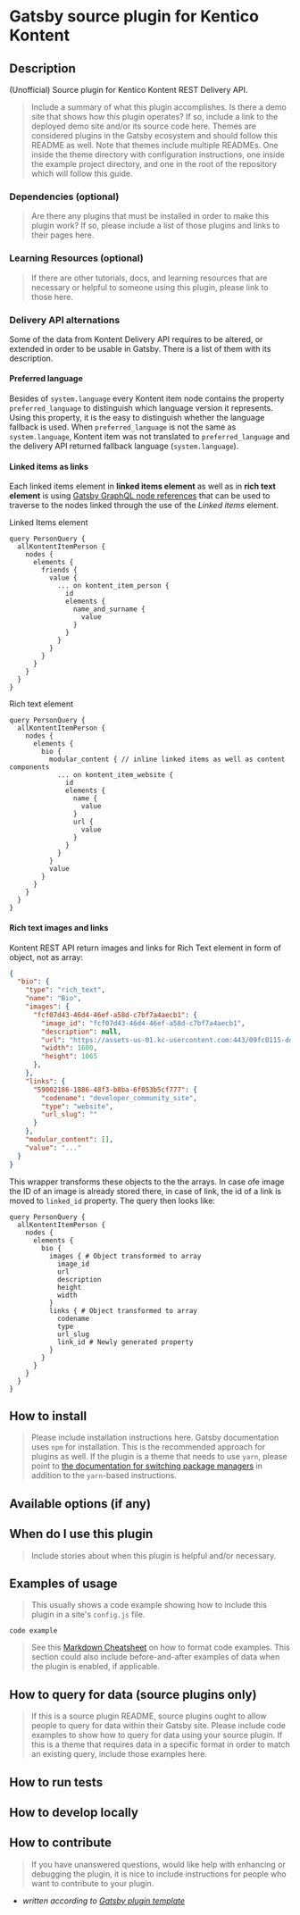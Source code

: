 #  Gatsby source plugin for Kentico Kontent

## Description

(Unofficial) Source plugin for Kentico Kontent REST Delivery API.

> Include a summary of what this plugin accomplishes. Is there a demo site that shows how this plugin operates? If so, include a link to the deployed demo site and/or its source code here.
> Themes are considered plugins in the Gatsby ecosystem and should follow this README as well. Note that themes include multiple READMEs. One inside the theme directory with configuration instructions, one inside the example project directory, and one in the root of the repository which will follow this guide.

### Dependencies (optional)

> Are there any plugins that must be installed in order to make this plugin work? If so, please include a list of those plugins and links to their pages here.

### Learning Resources (optional)

> If there are other tutorials, docs, and learning resources that are necessary or helpful to someone using this plugin, please link to those here.

### Delivery API alternations

Some of the data from Kontent Delivery API requires to be altered, or extended in order to be usable in Gatsby. There is a list of them with its description.

#### Preferred language

Besides of `system.language` every Kontent item node contains the property `preferred_language` to distinguish which language version it represents. Using this property, it is the easy to distinguish whether the language fallback is used. When `preferred_language` is not the same as `system.language`, Kontent item was not translated to `preferred_language` and the delivery API returned fallback language (`system.language`).

#### Linked items as links

Each linked items element in **linked items element** as well as in **rich text element** is using [Gatsby GraphQL node references](https://www.gatsbyjs.org/docs/create-source-plugin/#creating-the-relationship) that can be used to traverse to the nodes linked through the use of the *Linked items* element.

Linked Items element

  ```gql
  query PersonQuery {
    allKontentItemPerson {
      nodes {
        elements {
          friends {
            value {
              ... on kontent_item_person {
                id
                elements {
                  name_and_surname {
                    value
                  }
                }
              }
            }
          }
        }
      }
    }
  }
  ```

Rich text element

  ```gql
  query PersonQuery {
    allKontentItemPerson {
      nodes {
        elements {
          bio {
            modular_content { // inline linked items as well as content components
              ... on kontent_item_website {
                id
                elements {
                  name {
                    value
                  }
                  url {
                    value
                  }
                }
              }
            }
            value
          }
        }
      }
    }
  }
  ```

#### Rich text images and links

Kontent REST API return images and links for Rich Text element in form of object, not as array:

```json
{
  "bio": {
    "type": "rich_text",
    "name": "Bio",
    "images": {
      "fcf07d43-46d4-46ef-a58d-c7bf7a4aecb1": {
        "image_id": "fcf07d43-46d4-46ef-a58d-c7bf7a4aecb1",
        "description": null,
        "url": "https://assets-us-01.kc-usercontent.com:443/09fc0115-dd4d-00c7-5bd9-5f73836aee81/0faa87b4-9e1e-41b8-8b38-c107cbb35147/2.jpg",
        "width": 1600,
        "height": 1065
      },
    },
    "links": {
      "59002186-1886-48f3-b8ba-6f053b5cf777": {
        "codename": "developer_community_site",
        "type": "website",
        "url_slug": ""
      }
    },
    "modular_content": [],
    "value": "..."
  }
}
```

This wrapper transforms these objects to the the arrays. In case ofe image the ID of an image is already stored there, in case of link, the id of a link is moved to `linked_id` property. The query then looks like:

```gql
query PersonQuery {
  allKontentItemPerson {
    nodes {
      elements {
        bio {
          images { # Object transformed to array
            image_id
            url
            description
            height
            width
          }
          links { # Object transformed to array
            codename
            type
            url_slug
            link_id # Newly generated property
          }
        }
      }
    }
  }
}
```

## How to install

> Please include installation instructions here.
> Gatsby documentation uses `npm` for installation. This is the recommended approach for plugins as well.
> If the plugin is a theme that needs to use `yarn`, please point to [the documentation for switching package managers](/docs/gatsby-cli/#how-to-change-your-default-package-manager-for-your-next-project) in addition to the `yarn`-based instructions.

## Available options (if any)

## When do I use this plugin

> Include stories about when this plugin is helpful and/or necessary.

## Examples of usage

> This usually shows a code example showing how to include this plugin in a site's `config.js` file.

    code example

> See this [Markdown Cheatsheet](https://github.com/adam-p/markdown-here/wiki/Markdown-Cheatsheet#code) on how to format code examples.
> This section could also include before-and-after examples of data when the plugin is enabled, if applicable.

## How to query for data (source plugins only)

> If this is a source plugin README, source plugins ought to allow people to query for data within their Gatsby site. Please include code examples to show how to query for data using your source plugin.
> If this is a theme that requires data in a specific format in order to match an existing query, include those examples here.

## How to run tests

## How to develop locally

## How to contribute

> If you have unanswered questions, would like help with enhancing or debugging the plugin, it is nice to include instructions for people who want to contribute to your plugin.

- _written according to [Gatsby plugin template](https://www.gatsbyjs.org/contributing/docs-templates/#plugin-readme-template)_
